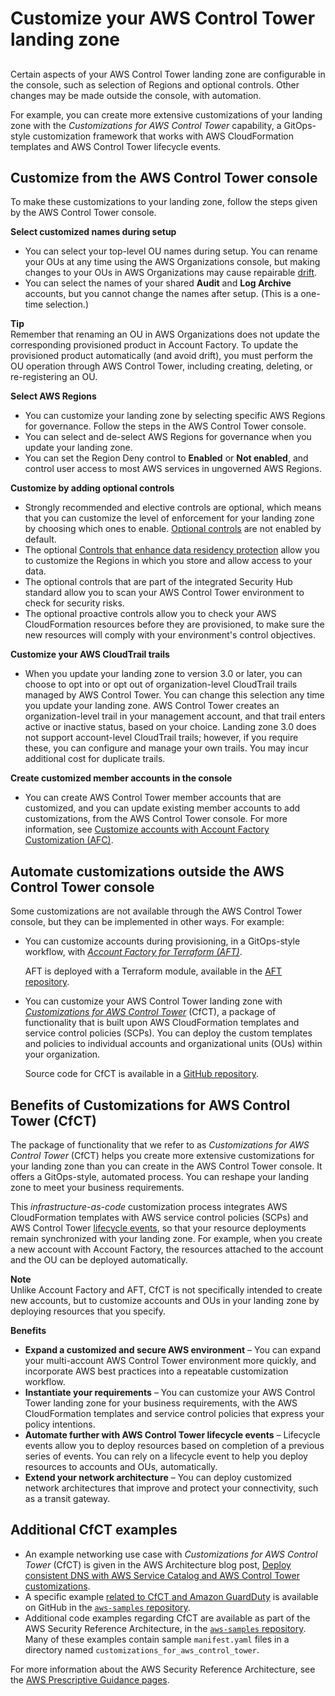 # Customize your AWS Control Tower landing zone<a name="customize-landing-zone"></a>

## <a name="w24aac24b3"></a>

Certain aspects of your AWS Control Tower landing zone are configurable in the console, such as selection of Regions and optional controls\. Other changes may be made outside the console, with automation\.

For example, you can create more extensive customizations of your landing zone with the *Customizations for AWS Control Tower* capability, a GitOps\-style customization framework that works with AWS CloudFormation templates and AWS Control Tower lifecycle events\.

## Customize from the AWS Control Tower console<a name="console-customize"></a>

To make these customizations to your landing zone, follow the steps given by the AWS Control Tower console\.

**Select customized names during setup**
+ You can select your top\-level OU names during setup\. You can rename your OUs at any time using the AWS Organizations console, but making changes to your OUs in AWS Organizations may cause repairable [drift](drift.md)\.
+ You can select the names of your shared **Audit** and **Log Archive** accounts, but you cannot change the names after setup\. \(This is a one\-time selection\.\)

**Tip**  
Remember that renaming an OU in AWS Organizations does not update the corresponding provisioned product in Account Factory\. To update the provisioned product automatically \(and avoid drift\), you must perform the OU operation through AWS Control Tower, including creating, deleting, or re\-registering an OU\.

**Select AWS Regions**
+ You can customize your landing zone by selecting specific AWS Regions for governance\. Follow the steps in the AWS Control Tower console\.
+ You can select and de\-select AWS Regions for governance when you update your landing zone\.
+ You can set the Region Deny control to **Enabled** or **Not enabled**, and control user access to most AWS services in ungoverned AWS Regions\.

**Customize by adding optional controls**
+ Strongly recommended and elective controls are optional, which means that you can customize the level of enforcement for your landing zone by choosing which ones to enable\. [Optional controls](optional-controls.md) are not enabled by default\. 
+ The optional [Controls that enhance data residency protection](data-residency-controls.md) allow you to customize the Regions in which you store and allow access to your data\.
+ The optional controls that are part of the integrated Security Hub standard allow you to scan your AWS Control Tower environment to check for security risks\.
+ The optional proactive controls allow you to check your AWS CloudFormation resources before they are provisioned, to make sure the new resources will comply with your environment's control objectives\.

**Customize your AWS CloudTrail trails**
+ When you update your landing zone to version 3\.0 or later, you can choose to opt into or opt out of organization\-level CloudTrail trails managed by AWS Control Tower\. You can change this selection any time you update your landing zone\. AWS Control Tower creates an organization\-level trail in your management account, and that trail enters active or inactive status, based on your choice\. Landing zone 3\.0 does not support account\-level CloudTrail trails; however, if you require these, you can configure and manage your own trails\. You may incur additional cost for duplicate trails\.

**Create customized member accounts in the console**
+ You can create AWS Control Tower member accounts that are customized, and you can update existing member accounts to add customizations, from the AWS Control Tower console\. For more information, see [Customize accounts with Account Factory Customization \(AFC\)](af-customization-page.md)\.

## Automate customizations outside the AWS Control Tower console<a name="automate-customizations"></a>

Some customizations are not available through the AWS Control Tower console, but they can be implemented in other ways\. For example:
+ You can customize accounts during provisioning, in a GitOps\-style workflow, with [*Account Factory for Terraform \(AFT\)*](taf-account-provisioning.md)\.

  AFT is deployed with a Terraform module, available in the [AFT repository](https://github.com/aws-ia/terraform-aws-control_tower_account_factory/tree/main)\.
+ You can customize your AWS Control Tower landing zone with [*Customizations for AWS Control Tower*](cfct-overview.md) \(CfCT\), a package of functionality that is built upon AWS CloudFormation templates and service control policies \(SCPs\)\. You can deploy the custom templates and policies to individual accounts and organizational units \(OUs\) within your organization\.

  Source code for CfCT is available in a [GitHub repository](https://github.com/aws-solutions/aws-control-tower-customizations)\.

## Benefits of Customizations for AWS Control Tower \(CfCT\)<a name="benefits-of-cfct"></a>

The package of functionality that we refer to as *Customizations for AWS Control Tower* \(CfCT\) helps you create more extensive customizations for your landing zone than you can create in the AWS Control Tower console\. It offers a GitOps\-style, automated process\. You can reshape your landing zone to meet your business requirements\.

This *infrastructure\-as\-code* customization process integrates AWS CloudFormation templates with AWS service control policies \(SCPs\) and AWS Control Tower [lifecycle events](lifecycle-events.md), so that your resource deployments remain synchronized with your landing zone\. For example, when you create a new account with Account Factory, the resources attached to the account and the OU can be deployed automatically\.

**Note**  
Unlike Account Factory and AFT, CfCT is not specifically intended to create new accounts, but to customize accounts and OUs in your landing zone by deploying resources that you specify\.

**Benefits**
+ **Expand a customized and secure AWS environment** – You can expand your multi\-account AWS Control Tower environment more quickly, and incorporate AWS best practices into a repeatable customization workflow\.
+ **Instantiate your requirements** – You can customize your AWS Control Tower landing zone for your business requirements, with the AWS CloudFormation templates and service control policies that express your policy intentions\.
+ **Automate further with AWS Control Tower lifecycle events** – Lifecycle events allow you to deploy resources based on completion of a previous series of events\. You can rely on a lifecycle event to help you deploy resources to accounts and OUs, automatically\.
+ **Extend your network architecture** – You can deploy customized network architectures that improve and protect your connectivity, such as a transit gateway\.

## Additional CfCT examples<a name="cfct-examples"></a>
+ An example networking use case with *Customizations for AWS Control Tower* \(CfCT\) is given in the AWS Architecture blog post, [Deploy consistent DNS with AWS Service Catalog and AWS Control Tower customizations](http://aws.amazon.com/blogs/architecture/deploy-consistent-dns-with-aws-service-catalog-and-aws-control-tower-customizations/)\.
+ A specific example [related to CfCT and Amazon GuardDuty](https://github.com/aws-samples/aws-security-reference-architecture-examples/tree/main/aws_sra_examples/solutions/guardduty/guardduty_org/customizations_for_aws_control_tower) is available on GitHub in the [`aws-samples` repository](https://github.com/aws-samples/aws-security-reference-architecture-examples)\.
+ Additional code examples regarding CfCT are available as part of the AWS Security Reference Architecture, in the [`aws-samples` repository](https://github.com/aws-samples/aws-security-reference-architecture-examples)\. Many of these examples contain sample `manifest.yaml` files in a directory named `customizations_for_aws_control_tower`\.

For more information about the AWS Security Reference Architecture, see the [AWS Prescriptive Guidance pages](https://docs.aws.amazon.com/prescriptive-guidance/latest/security-reference-architecture/welcome.html)\.